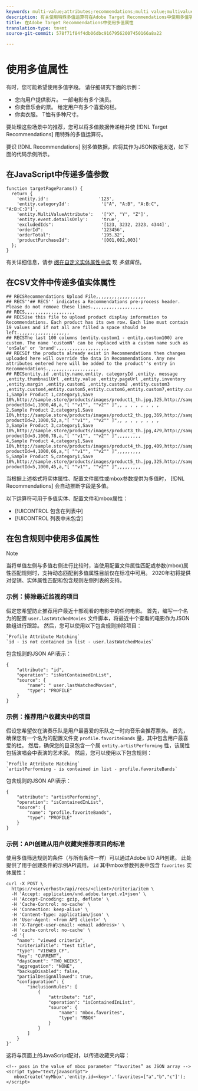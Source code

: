 ```yaml
---
keywords: multi-value;attributes;recommendations;multi value;multivalue;multi-value
description: 有关使用特殊多值运算符在Adobe Target Recommendations中使用多值字段的信息。
title: 在Adobe Target Recommendations中使用多值属性
translation-type: tm+mt
source-git-commit: 578f71f84f4db06dbc91679562007450166a8a22

---
```



# 使用多值属性

有时，您可能希望使用多值字段。 请仔细研究下面的示例：

* 您向用户提供影片。 一部电影有多个演员。
* 你卖音乐会的票。 给定用户有多个喜爱的栏。
* 你卖衣服。 T恤有多种尺寸。

要处理这些场景中的推荐，您可以将多值数据传递给并使 [!DNL Target Recommendations] 用特殊的多值运算符。

要识 [!DNL Recommendations] 别多值数据，应将其作为JSON数组发送，如下面的代码示例所示。

## 在JavaScript中传递多值参数

```
function targetPageParams() { 
  return { 
    'entity.id':                   '123', 
    'entity.categoryId':            '["A", "A:B", "A:B:C", "A:B:C:D"]',        
    'entity.MultiValueAttribute':   '["X", "Y", "Z"]', 
    'entity.event.detailsOnly':     'true', 
    'excludedIds":                  '[123, 3232, 2323, 4344]', 
    'orderId":                      '123456', 
    'orderTotal":                   '195.32', 
    'productPurchaseId":            '[001,002,003]' 
  }; 
}
```

有关详细信息，请参 [阅在自定义实体属性中实](/help/c-recommendations/c-products/custom-entity-attributes.md#section_80FEFE49E8AF415D99B739AA3CBA2A14) 现 *多值属性*。

## 在CSV文件中传递多值实体属性

```
## RECSRecommendations Upload File,,,,,,,,,,,,,,,,,,,
## RECS''## RECS'' indicates a Recommendations pre-process header. Please do not remove these lines.,,,,,,,,,,,,,,,,,,,
## RECS,,,,,,,,,,,,,,,,,,,
## RECSUse this file to upload product display information to Recommendations. Each product has its own row. Each line must contain 19 values and if not all are filled a space should be left.,,,,,,,,,,,,,,,,,,,
## RECSThe last 100 columns (entity.custom1 - entity.custom100) are custom. The name 'customN' can be replaced with a custom name such as 'onSale' or 'brand'.,,,,,,,,,,,,,,,,,,,
## RECSIf the products already exist in Recommendations then changes uploaded here will override the data in Recommendations. Any new attributes entered here will be added to the product''s entry in Recommendations.,,,,,,,,,,,,,,,,,,,
## RECSentity.id ,entity.name,entity. categoryId ,entity. message ,entity.thumbnailUrl ,entity.value ,entity.pageUrl ,entity.inventory ,entity.margin ,entity.custom1 ,entity.custom2 ,entity.custom3 ,entity.custom4,entity.custom5,entity.custom6,entity.custom7,entity.custom8,entity.custom9,entity.custom10,
1,Sample Product 1,category1,Save 10%,http://sample.store/products/images/product1_th.jpg,325,http://sample.store/products/product_detail.jsp?productId=1,1000,48,a,"[ ""v1"", ""v2"" ]",, , , , , , , ,
2,Sample Product 2,category1,Save 10%,http://sample.store/products/images/product2_th.jpg,369,http://sample.store/products/product_detail.jsp?productId=2,1000,52,a,"[ ""v1"", ""v2"" ]",, , , , , , , ,
3,Sample Product 3,category1,Save 10%,http://sample.store/products/images/product3_th.jpg,479,http://sample.store/products/product_detail.jsp?productId=3,1000,78,a,"[ ""v1"", ""v2"" ]",,,,,,,,,
4,Sample Product 4,category1,Save 10%,http://sample.store/products/images/product4_th.jpg,409,http://sample.store/products/product_detail.jsp?productId=4,1000,66,a,"[ ""v1"", ""v2"" ]",,,,,,,,,
5,Sample Product 5,category1,Save 10%,http://sample.store/products/images/product5_th.jpg,325,http://sample.store/products/product_detail.jsp?productId=5,1000,45,a,"[ ""v1"", ""v2"" ]",,,,,,,,, 
```

当根据上述格式将实体属性、配置文件属性或mbox参数提供为多值时， [!DNL Recommendations] 会自动推断字段是多值。

以下运算符可用于多值实体、配置文件和mbox属性：

* [!UICONTROL 包含在列表中]
* [!UICONTROL 列表中未包含]

## 在包含规则中使用多值属性

>[!NOTE]
>
>当将单值左侧与多值右侧进行比较时，当使用配置文件属性匹配或参数(mbox)属性匹配规则时，支持动态匹配到多值属性目前仅在标准中可用。 2020年初将提供对促销、实体属性匹配和包含规则左侧列表的支持。


### 示例：排除最近监视的项目

假定您希望防止推荐用户最近十部观看的电影中的任何电影。 首先，编写一个名为的配置 `user.lastWatchedMovies` 文件脚本，将最近十个查看的电影作为JSON数组进行跟踪。 然后，您可以使用以下包含规则排除项目：

```
`Profile Attribute Matching`
`id - is not contained in list - user.lastWatchedMovies`
```

包含规则的JSON API表示：

```
{
    "attribute": "id",
    "operation": "isNotContainedInList",
    "source": {
        "name": " user.lastWatchedMovies",
        "type": "PROFILE"
    }
} 
```

### 示例：推荐用户收藏夹中的项目

假设您希望仅在演奏乐队是用户最喜爱的乐队之一时向音乐会推荐票务。 首先，确保您有一个名为的配置文件变 `profile.favoriteBands` 量，其中包含用户最喜爱的栏。 然后，确保您的目录包含一个属 `entity.artistPerforming` 性，该属性包括演唱会中表演的艺术家。 然后，您可以使用以下包含规则：

```
`Profile Attribute Matching`
`artistPerforming - is contained in list - profile.favoriteBands`
```

包含规则的JSON API表示：

```
{
    "attribute": "artistPerforming",
    "operation": "isContainedInList",
    "source": {
        "name": "profile.favoriteBands",
        "type": "PROFILE"
    }
}
```

### 示例：API创建从用户收藏夹推荐项目的标准

使用多值筛选规则的条件（与所有条件一样）可以通过Adobe I/O API创建。 此处提供了用于创建条件的示例API调用， `id` 其中mbox参数列表中包含 `favorites` 实体属性：

```
curl -X POST \
  https://<serverhost>/api/recs/<client>/criteria/item \
  -H 'Accept: application/vnd.adobe.target.v1+json' \
  -H 'Accept-Encoding: gzip, deflate' \
  -H 'Cache-Control: no-cache' \
  -H 'Connection: keep-alive' \
  -H 'Content-Type: application/json' \
  -H 'User-Agent: <from API client>' \
  -H 'X-Target-user-email: <email address>' \
  -H 'cache-control: no-cache' \
  -d '{
    "name": "viewed criteria",
    "criteriaTitle": "test title",
    "type": "VIEWED_CF",
    "key": "CURRENT",
    "daysCount": "TWO_WEEKS",
    "aggregation": "NONE",
    "backupDisabled": false,
    "partialDesignAllowed": true,
    "configuration": {
        "inclusionRules": [
            {
                "attribute": "id",
                "operation": "isContainedInList",
                "source": {
                    "name": "mbox.favorites",
                    "type": "MBOX"
                }
            }
        ]
    }
}'
```

这将与页面上的JavaScript配对，以传递收藏夹内容：

```
<!-- pass in the value of mbox parameter “favorites” as JSON array -->
<script type="text/javascript">
   mboxCreate('myMbox','entity.id=<key>','favorites=["a","b","c"]');
</script>
```
